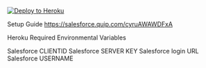 [![Deploy to Heroku](https://www.herokucdn.com/deploy/button.png)](https://heroku.com/deploy)


Setup Guide
https://salesforce.quip.com/cyruAWAWDFxA


Heroku Required Environmental Variables

Salesforce CLIENTID
Salesforce SERVER KEY
Salesforce login URL
Salesforce USERNAME

